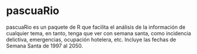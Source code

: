 # pascuaRio
pascuaRio es un paquete de R que facilita el análisis de la información de cualquier tema, en tanto, tenga que ver con semana santa, como incidencia delictiva, emergencias, ocupación hotelera, etc. Incluye las fechas de Semana Santa de 1997 al 2050.
